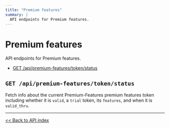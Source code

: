 ```yaml
---
title: "Premium features"
summary: |
  API endpoints for Premium features.
---
```


# Premium features

API endpoints for Premium features.

  - [GET /api/premium-features/token/status](#get-apipremium-featurestokenstatus)

## `GET /api/premium-features/token/status`

Fetch info about the current Premium-Features premium features token including whether it is `valid`, a `trial` token, its
  `features`, and when it is `valid_thru`.

---

[<< Back to API index](../api-documentation.md)